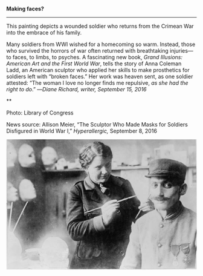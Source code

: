 **Making faces?**

****

This painting depicts a wounded soldier who returns from the Crimean War into the embrace of his family.

Many soldiers from WWI wished for a homecoming so warm. Instead, those who survived the horrors of war often returned with breathtaking injuries—to faces, to limbs, to psyches. A fascinating new book, *Grand Illusions: American Art and the First World War*, tells the story of Anna Coleman Ladd, an American sculptor who applied her skills to make prosthetics for soldiers left with “broken faces.” Her work was heaven sent, as one soldier attested: “The woman I love no longer finds me repulsive, *as she had the right to do*.” —*Diane Richard, writer, September 15, 2016*

**

Photo: Library of Congress

News source: Allison Meier, “The Sculptor Who Made Masks for Soldiers Disfigured in World War I,” *Hyperallergic,* September 8, 2016

![](../images/16-9-15_69.48_FaceEDIT-1.jpeg)
